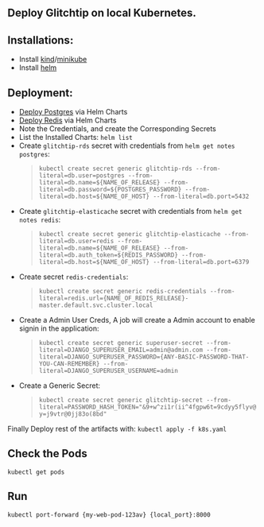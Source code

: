 ## Deploy Glitchtip on local Kubernetes.

## Installations:
- Install [kind](https://kind.sigs.k8s.io/)/[minikube](https://minikube.sigs.k8s.io/docs/start/)
- Install [helm](https://helm.sh/)

## Deployment:
- [Deploy Postgres](https://bitnami.com/stack/postgresql/helm) via Helm Charts
- [Deploy Redis](https://bitnami.com/stack/redis/helm) via Helm Charts
- Note the Credentials, and create the Corresponding Secrets
- List the Installed Charts: `helm list`
- Create `glitchtip-rds` secret with credentials from `helm get notes postgres`:
    > `kubectl create secret generic glitchtip-rds --from-literal=db.user=postgres --from-literal=db.name=${NAME_OF_RELEASE} --from-literal=db.password=${POSTGRES_PASSWORD} --from-literal=db.host=${NAME_OF_HOST} --from-literal=db.port=5432`  
- Create `glitchtip-elasticache` secret with credentials from `helm get notes redis`:
    > `kubectl create secret generic glitchtip-elasticache --from-literal=db.user=redis --from-literal=db.name=${NAME_OF_RELEASE} --from-literal=db.auth_token=${REDIS_PASSWORD} --from-literal=db.host=${NAME_OF_HOST} --from-literal=db.port=6379`  
- Create secret `redis-credentials`: 
    > `kubectl create secret generic redis-credentials --from-literal=redis.url={NAME_OF_REDIS_RELEASE}-master.default.svc.cluster.local`
- Create a Admin User Creds, A job will create a Admin account to enable signin in the application:
    > `kubectl create secret generic superuser-secret --from-literal=DJANGO_SUPERUSER_EMAIL=admin@admin.com --from-literal=DJANGO_SUPERUSER_PASSWORD={ANY-BASIC-PASSWORD-THAT-YOU-CAN-REMEMBER} --from-literal=DJANGO_SUPERUSER_USERNAME=admin`
- Create a Generic Secret:
    > `kubectl create secret generic glitchtip-secret --from-literal=PASSWORD_HASH_TOKEN="&9+w^zi1r(ii^4fgpw6t=9cdyy5flyv@y=j9vtr@0jj83o(8bd"`

Finally Deploy rest of the artifacts with: `kubectl apply -f k8s.yaml`

## Check the Pods
`kubectl get pods`

## Run
`kubectl port-forward {my-web-pod-123av} {local_port}:8000`